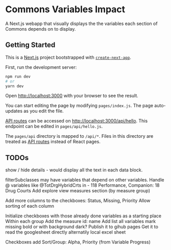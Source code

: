 # Commons Variables Impact
A Next.js webapp that visually displays the the variables each section of Commons depends on to display.

## Getting Started
This is a [Next.js](https://nextjs.org/) project bootstrapped with [`create-next-app`](https://github.com/vercel/next.js/tree/canary/packages/create-next-app).

First, run the development server:

```bash
npm run dev
# or
yarn dev
```

Open [http://localhost:3000](http://localhost:3000) with your browser to see the result.

You can start editing the page by modifying `pages/index.js`. The page auto-updates as you edit the file.

[API routes](https://nextjs.org/docs/api-routes/introduction) can be accessed on [http://localhost:3000/api/hello](http://localhost:3000/api/hello). This endpoint can be edited in `pages/api/hello.js`.

The `pages/api` directory is mapped to `/api/*`. Files in this directory are treated as [API routes](https://nextjs.org/docs/api-routes/introduction) instead of React pages.

## TODOs

show / hide details - would display all the text in each data block.

filterSubclasses may have variables that depend on other variables.
Handle @ variables like  @TotDrgHybridCrts in - 118	Performance, Companion: 18	Drug Courts
Add explore view measures section (by measure group)

Add more columns to the checkboxes: Status, Missing, Priority
Allow sorting of each column

Initialize checkboxes with those already done variables as a starting place
Within each group
   Add the measure id: name
   Add list all variables mark missing bold or with background dark?
Publish it to gihub pages
Get it to read the googlesheet directly alternatily local excel sheet

Checkboxes add
   Sort/Group: Alpha, Priority (from Variable Progress)

